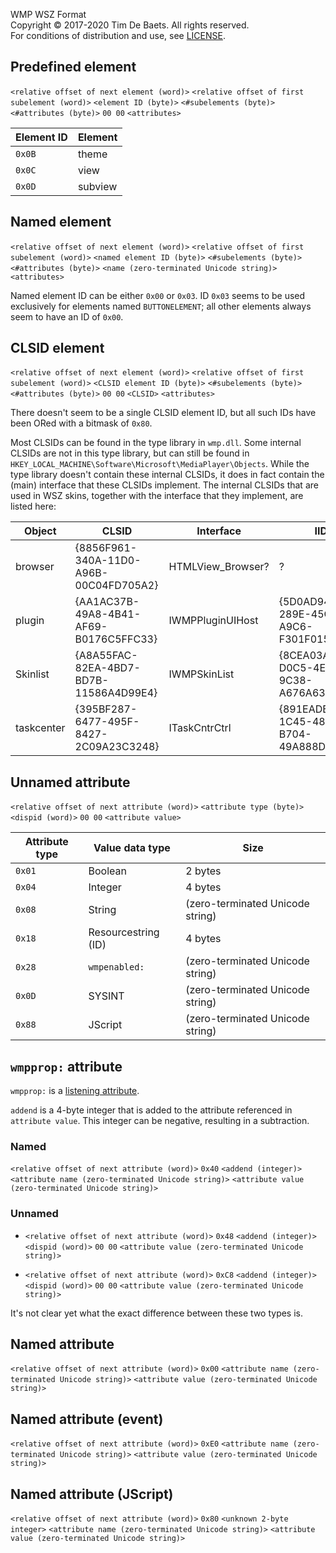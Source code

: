 WMP WSZ Format  
Copyright © 2017-2020 Tim De Baets. All rights reserved.  
For conditions of distribution and use, see [LICENSE](LICENSE).  

Predefined element
------------------

`<relative offset of next element (word)>` `<relative offset of first subelement (word)>` `<element ID (byte)>` `<#subelements (byte)>` `<#attributes (byte)>` `00 00` `<attributes>`

| Element ID  | Element |
| ----------- | ------- |
| `0x0B`      | theme   |
| `0x0C`      | view    |
| `0x0D`      | subview |

Named element
-------------

`<relative offset of next element (word)>` `<relative offset of first subelement (word)>` `<named element ID (byte)>` `<#subelements (byte)>` `<#attributes (byte)>` `<name (zero-terminated Unicode string)>` `<attributes>`

Named element ID can be either `0x00` or `0x03`. ID `0x03` seems to be used exclusively for elements named `BUTTONELEMENT`; all other elements always seem to have an ID of `0x00`.

CLSID element
-------------

`<relative offset of next element (word)>` `<relative offset of first subelement (word)>` `<CLSID element ID (byte)>` `<#subelements (byte)>` `<#attributes (byte)>` `00 00` `<CLSID>` `<attributes>`

There doesn't seem to be a single CLSID element ID, but all such IDs have been ORed with a bitmask of `0x80`.

Most CLSIDs can be found in the type library in `wmp.dll`. Some internal CLSIDs are not in this type library, but can still be found in `HKEY_LOCAL_MACHINE\Software\Microsoft\MediaPlayer\Objects`. While the type library doesn't contain these internal CLSIDs, it does in fact contain the (main) interface that these CLSIDs implement. The internal CLSIDs that are used in WSZ skins, together with the interface that they implement, are listed here:

| Object     | CLSID                                  | Interface         | IID                                    |
| ---------- | -------------------------------------- | ----------------- | -------------------------------------- |
| browser    | {8856F961-340A-11D0-A96B-00C04FD705A2} | HTMLView_Browser? | ?                                      |
| plugin     | {AA1AC37B-49A8-4B41-AF69-B0176C5FFC33} | IWMPPluginUIHost  | {5D0AD945-289E-45C5-A9C6-F301F0152108} |
| Skinlist   | {A8A55FAC-82EA-4BD7-BD7B-11586A4D99E4} | IWMPSkinList      | {8CEA03A2-D0C5-4E97-9C38-A676A639A51D} |
| taskcenter | {395BF287-6477-495F-8427-2C09A23C3248} | ITaskCntrCtrl     | {891EADB1-1C45-48B0-B704-49A888DA98C4} |

Unnamed attribute
-----------------

`<relative offset of next attribute (word)>` `<attribute type (byte)>` `<dispid (word)>` `00 00` `<attribute value>`

| Attribute type  | Value data type     | Size
| --------------- | ------------------- | ----
| `0x01`          | Boolean             | 2 bytes
| `0x04`          | Integer             | 4 bytes
| `0x08`          | String              | (zero-terminated Unicode string)
| `0x18`          | Resourcestring (ID) | 4 bytes
| `0x28`          | `wmpenabled:`       | (zero-terminated Unicode string)
| `0x0D`          | SYSINT              | (zero-terminated Unicode string)
| `0x88`          | JScript             | (zero-terminated Unicode string)

`wmpprop:` attribute
--------------------

`wmpprop:` is a [listening attribute](https://msdn.microsoft.com/en-us/library/windows/desktop/dd563797(v=vs.85).aspx).

`addend` is a 4-byte integer that is added to the attribute referenced in `attribute value`. This integer can be negative, resulting in a subtraction.

### Named

`<relative offset of next attribute (word)>` `0x40` `<addend (integer)>` `<attribute name (zero-terminated Unicode string)>` `<attribute value (zero-terminated Unicode string)>`

### Unnamed

* `<relative offset of next attribute (word)>` `0x48` `<addend (integer)>` `<dispid (word)>` `00 00` `<attribute value (zero-terminated Unicode string)>`

* `<relative offset of next attribute (word)>` `0xC8` `<addend (integer)>` `<dispid (word)>` `00 00` `<attribute value (zero-terminated Unicode string)>`

It's not clear yet what the exact difference between these two types is.

Named attribute
---------------

`<relative offset of next attribute (word)>` `0x00` `<attribute name (zero-terminated Unicode string)>` `<attribute value (zero-terminated Unicode string)>`

Named attribute (event)
-----------------------

`<relative offset of next attribute (word)>` `0xE0` `<attribute name (zero-terminated Unicode string)>` `<attribute value (zero-terminated Unicode string)>`

Named attribute (JScript)
-------------------------------------------

`<relative offset of next attribute (word)>` `0x80` `<unknown 2-byte integer>` `<attribute name (zero-terminated Unicode string)>` `<attribute value (zero-terminated Unicode string)>`
